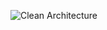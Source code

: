 ![Clean Architecture](https://blog.cleancoder.com/uncle-bob/images/2012-08-13-the-clean-architecture/CleanArchitecture.jpg)
